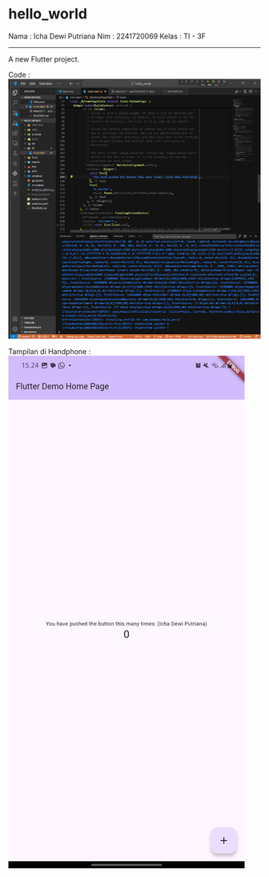 # hello_world

Nama : Icha Dewi Putriana
Nim : 2241720069
Kelas : TI - 3F

---

A new Flutter project.

Code : 
![Screenshoot hello_world](/images/flut20.png)

Tampilan di Handphone :
![Screenshoot hp](/images/flut21.jpg)